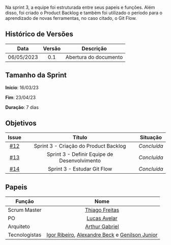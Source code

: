 Na sprint 3, a equipe foi estruturada entre seus papeis e funções. Além disso, foi criado o Product Backlog e também foi utilizado o período para o aprendizado de novas ferramentas, no caso citado, o Git Flow.

## Histórico de Versões

|    Data    | Versão |       Descrição       |
| :--------: | :----: | :-------------------: |
| 06/05/2023 |  0.1   | Abertura do documento |

## Tamanho da Sprint

**Início**: 16/03/23

**Fim**: 23/04/23

**Duração**: 7 dias

## Objetivos

|                            Issue                             |              Título               |                    Situação                     |
| :----------------------------------------------------------: | :-------------------------------: | :-------------------------------------------------: |
| [#12](https://github.com/fga-eps-mds/2023.1-GuiaUnB/issues/1) |  Sprint 3 - Criação do Product Backlog  | _Concluída_ |
| [#13](https://github.com/fga-eps-mds/2023.1-GuiaUnB/issues/3) | Sprint 3 - Definir Equipe de Desenvolvimento | _Concluída_ |
| [#14](https://github.com/fga-eps-mds/2023.1-GuiaUnB/issues/3) | Sprint 3 - Estudar Git Flow | _Concluída_ |


## Papeis

| Função        |                                                                           Nome                                                                            |
| ------------- | :-------------------------------------------------------------------------------------------------------------------------------------------------------: |
| Scrum Master  |                                                    [Thiago Freitas](https://github.com/thiagorfreitas)                                                    |
| PO            |                                                    [Lucas Avelar](https://github.com/LucasAvelar2711)                                                     |
| Arquiteto     |                                                    [Arthur Gabriel](https://github.com/ArthurGabrieel)                                                    |
| Tecnologistas | [Igor Ribeiro](https://github.com/igor-ribeir0), [Alexandre Beck](https://github.com/zzzBECK) e [Genilson Junior](https://github.com/GenilsonJunior99006) |